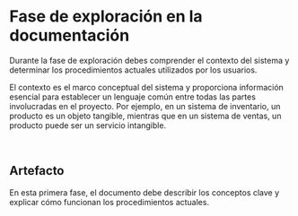# Fase de exploración en la documentación

Durante la fase de exploración debes comprender el contexto del sistema y determinar los procedimientos actuales utilizados por los usuarios.

El contexto es el marco conceptual del sistema y proporciona información esencial para establecer un lenguaje común entre todas las partes involucradas en el proyecto. Por ejemplo, en un sistema de inventario, un producto es un objeto tangible, mientras que en un sistema de ventas, un producto puede ser un servicio intangible.

<br/>


## Artefacto

En esta primera fase, el documento debe describir los conceptos clave y explicar cómo funcionan los procedimientos actuales.